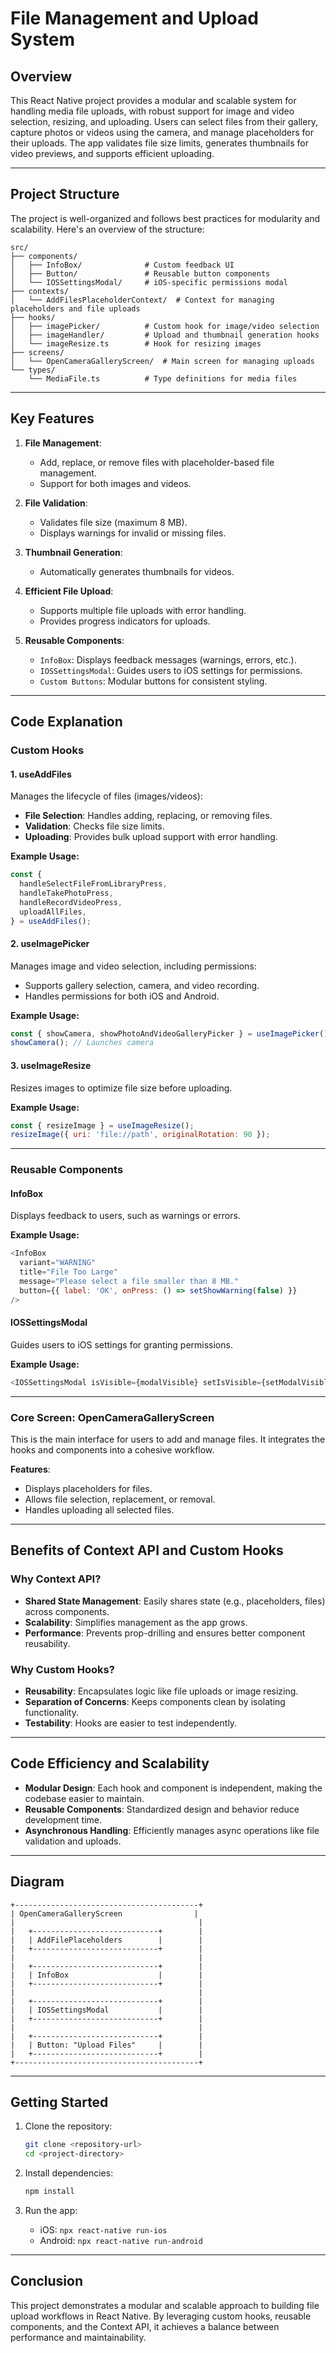 # **File Management and Upload System**

## **Overview**

This React Native project provides a modular and scalable system for handling media file uploads, with robust support for image and video selection, resizing, and uploading. Users can select files from their gallery, capture photos or videos using the camera, and manage placeholders for their uploads. The app validates file size limits, generates thumbnails for video previews, and supports efficient uploading.

---

## **Project Structure**

The project is well-organized and follows best practices for modularity and scalability. Here's an overview of the structure:

```
src/
├── components/
│   ├── InfoBox/              # Custom feedback UI
│   ├── Button/               # Reusable button components
│   └── IOSSettingsModal/     # iOS-specific permissions modal
├── contexts/
│   └── AddFilesPlaceholderContext/  # Context for managing placeholders and file uploads
├── hooks/
│   ├── imagePicker/          # Custom hook for image/video selection
│   ├── imageHandler/         # Upload and thumbnail generation hooks
│   └── imageResize.ts        # Hook for resizing images
├── screens/
│   └── OpenCameraGalleryScreen/  # Main screen for managing uploads
└── types/
    └── MediaFile.ts          # Type definitions for media files
```

---

## **Key Features**

1. **File Management**:
   - Add, replace, or remove files with placeholder-based file management.
   - Support for both images and videos.

2. **File Validation**:
   - Validates file size (maximum 8 MB).
   - Displays warnings for invalid or missing files.

3. **Thumbnail Generation**:
   - Automatically generates thumbnails for videos.

4. **Efficient File Upload**:
   - Supports multiple file uploads with error handling.
   - Provides progress indicators for uploads.

5. **Reusable Components**:
   - `InfoBox`: Displays feedback messages (warnings, errors, etc.).
   - `IOSSettingsModal`: Guides users to iOS settings for permissions.
   - `Custom Buttons`: Modular buttons for consistent styling.

---

## **Code Explanation**

### **Custom Hooks**

#### **1. useAddFiles**
Manages the lifecycle of files (images/videos):
- **File Selection**: Handles adding, replacing, or removing files.
- **Validation**: Checks file size limits.
- **Uploading**: Provides bulk upload support with error handling.

**Example Usage:**
```javascript
const {
  handleSelectFileFromLibraryPress,
  handleTakePhotoPress,
  handleRecordVideoPress,
  uploadAllFiles,
} = useAddFiles();
```

#### **2. useImagePicker**
Manages image and video selection, including permissions:
- Supports gallery selection, camera, and video recording.
- Handles permissions for both iOS and Android.

**Example Usage:**
```javascript
const { showCamera, showPhotoAndVideoGalleryPicker } = useImagePicker();
showCamera(); // Launches camera
```

#### **3. useImageResize**
Resizes images to optimize file size before uploading.

**Example Usage:**
```javascript
const { resizeImage } = useImageResize();
resizeImage({ uri: 'file://path', originalRotation: 90 });
```

---

### **Reusable Components**

#### **InfoBox**
Displays feedback to users, such as warnings or errors.

**Example Usage:**
```javascript
<InfoBox
  variant="WARNING"
  title="File Too Large"
  message="Please select a file smaller than 8 MB."
  button={{ label: 'OK', onPress: () => setShowWarning(false) }}
/>
```

#### **IOSSettingsModal**
Guides users to iOS settings for granting permissions.

**Example Usage:**
```javascript
<IOSSettingsModal isVisible={modalVisible} setIsVisible={setModalVisible} />
```

---

### **Core Screen: OpenCameraGalleryScreen**

This is the main interface for users to add and manage files. It integrates the hooks and components into a cohesive workflow.

**Features**:
- Displays placeholders for files.
- Allows file selection, replacement, or removal.
- Handles uploading all selected files.

---

## **Benefits of Context API and Custom Hooks**

### **Why Context API?**
- **Shared State Management**: Easily shares state (e.g., placeholders, files) across components.
- **Scalability**: Simplifies management as the app grows.
- **Performance**: Prevents prop-drilling and ensures better component reusability.

### **Why Custom Hooks?**
- **Reusability**: Encapsulates logic like file uploads or image resizing.
- **Separation of Concerns**: Keeps components clean by isolating functionality.
- **Testability**: Hooks are easier to test independently.

---

## **Code Efficiency and Scalability**

- **Modular Design**: Each hook and component is independent, making the codebase easier to maintain.
- **Reusable Components**: Standardized design and behavior reduce development time.
- **Asynchronous Handling**: Efficiently manages async operations like file validation and uploads.

---

## **Diagram**

```plaintext
+-----------------------------------------+
| OpenCameraGalleryScreen                |
|                                         |
|   +----------------------------+        |
|   | AddFilePlaceholders        |        |
|   +----------------------------+        |
|                                         |
|   +----------------------------+        |
|   | InfoBox                    |        |
|   +----------------------------+        |
|                                         |
|   +----------------------------+        |
|   | IOSSettingsModal           |        |
|   +----------------------------+        |
|                                         |
|   +----------------------------+        |
|   | Button: "Upload Files"     |        |
|   +----------------------------+        |
+-----------------------------------------+
```

---

## **Getting Started**

1. Clone the repository:
   ```bash
   git clone <repository-url>
   cd <project-directory>
   ```

2. Install dependencies:
   ```bash
   npm install
   ```

3. Run the app:
   - iOS: `npx react-native run-ios`
   - Android: `npx react-native run-android`

---

## **Conclusion**

This project demonstrates a modular and scalable approach to building file upload workflows in React Native. By leveraging custom hooks, reusable components, and the Context API, it achieves a balance between performance and maintainability.
